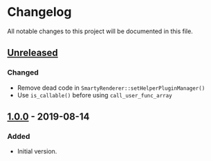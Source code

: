 # Changelog
All notable changes to this project will be documented in this file.

## [Unreleased]
### Changed
- Remove dead code in `SmartyRenderer::setHelperPluginManager()`
- Use `is_callable()` before using `call_user_func_array`

## [1.0.0] - 2019-08-14
### Added
- Initial version.

[Unreleased]: https://github.com/gkralik/zf3-smarty-module/compare/1.0.0...HEAD
[1.0.0]: https://github.com/gkralik/zf3-smarty-module/releases/tag/1.0.0
